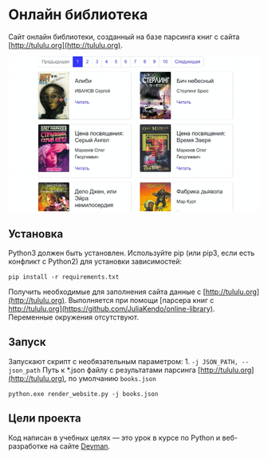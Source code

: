 # Онлайн библиотека

Сайт онлайн библиотеки, созданный на базе парсинга книг с сайта [http://tululu.org](http://tululu.org). 

![Demo library](demo_lib.gif)

## Установка

Python3 должен быть установлен. Используйте pip (или pip3, если есть конфликт с Python2) для установки зависимостей:

```
pip install -r requirements.txt
```

Получить необходимые для заполнения сайта данные с [http://tululu.org](http://tululu.org). Выполняется при помощи [парсера книг с http://tululu.org](https://github.com/JuliaKendo/online-library).
Переменные окружения отсутствуют.

## Запуск

Запускают скрипт с необязательным параметром:
    1. ```-j JSON_PATH, --json_path```        Путь к *.json файлу с результатами парсинга [http://tululu.org](http://tululu.org), по умолчанию `books.json`

```
python.exe render_website.py -j books.json
```	

## Цели проекта

Код написан в учебных целях — это урок в курсе по Python и веб-разработке на сайте [Devman](https://dvmn.org).
